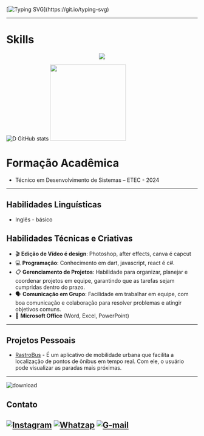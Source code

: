[![Typing SVG](https://readme-typing-svg.demolab.com/?lines=Hi,+my+name+is+Danilo;)](https://git.io/typing-svg)
    
---
# Skills
<p align="center">
    <img src="https://skillicons.dev/icons?i=flutter,mysql,js,nodejs,react," />
</p>

<!--status-->
![D GitHub stats](https://github-readme-stats.vercel.app/api?username=daniykt\&show_icons=true\&title_color=fff\&icon_color=79ff97\&text_color=9f9f9f\&bg_color=151515)
<img src="https://i.pinimg.com/736x/16/84/fe/1684fe8a4db312f1714827f123ddffbe.jpg" width="200">


# Formação Acadêmica
- Técnico em Desenvolvimento de Sistemas – ETEC - 2024

---

## Habilidades Linguísticas  
- Inglês - básico

## Habilidades Técnicas e Criativas  
- 🎬 **Edição de Vídeo é design**: Photoshop, after effects, canva é capcut  
- 💻 **Programação**: Conhecimento em dart, javascript, react é c#.
- 📋 **Gerenciamento de Projetos**: Habilidade para organizar, planejar e coordenar projetos em equipe, garantindo que as tarefas sejam cumpridas dentro do prazo.  
- 🗣️ **Comunicação em Grupo**: Facilidade em trabalhar em equipe, com boa comunicação e colaboração para resolver problemas e atingir objetivos comuns.  
- 📄 **Microsoft Office** (Word, Excel, PowerPoint)

---

## Projetos Pessoais  

- [RastroBus](https://github.com/daniykt/RastroBus) - É um aplicativo de mobilidade urbana que facilita a localização de pontos de ônibus em tempo real. Com ele, o usuário pode visualizar as paradas mais próximas.

---

<!-- GIF -->
![download](https://github.com/user-attachments/assets/b9145696-10c2-4a3f-94ae-5f12da0d7d79)

<!-- Links -->
## Contato
[![Instagram](https://img.shields.io/badge/Instagram-E4405F?style=for-the-badge&logo=instagram&logoColor=white)](https://www.instagram.com/daniykt/)
[![Whatzap](https://img.shields.io/badge/WhatsApp-25D366?style=for-the-badge&logo=whatsapp&logoColor=white)](Https://wa.me/5516988608371)
[![G-mail](https://img.shields.io/badge/Gmail-D14836?style=for-the-badge&logo=gmail&logoColor=white)](mailto:daniykt7@gmail.com)
---
